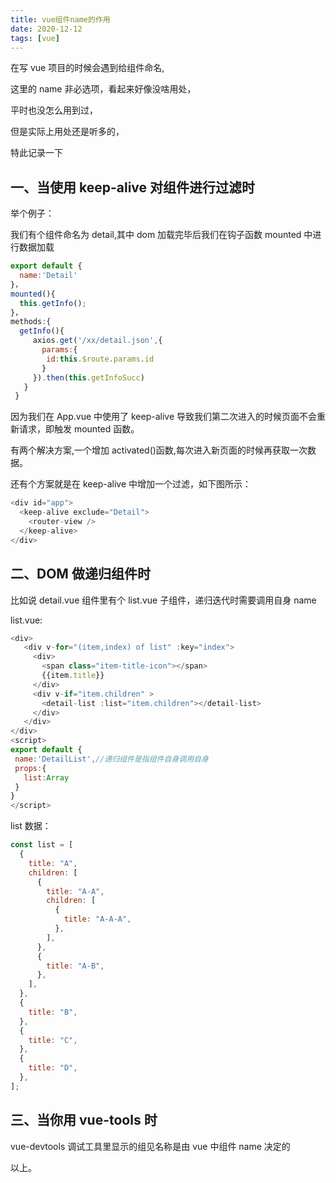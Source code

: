 ```yaml
---
title: vue组件name的作用
date: 2020-12-12
tags: [vue]
---
```


在写 vue 项目的时候会遇到给组件命名,

这里的 name 非必选项，看起来好像没啥用处，

平时也没怎么用到过，

但是实际上用处还是听多的，

特此记录一下

<!-- more -->

## 一、当使用 keep-alive 对组件进行过滤时

举个例子：

我们有个组件命名为 detail,其中 dom 加载完毕后我们在钩子函数 mounted 中进行数据加载

```js
export default {
  name:'Detail'
}，
mounted(){
  this.getInfo();
}，
methods:{
  getInfo(){
     axios.get('/xx/detail.json',{
       params:{
        id:this.$route.params.id
       }
     }).then(this.getInfoSucc)
   }
 }
```

因为我们在 App.vue 中使用了 keep-alive 导致我们第二次进入的时候页面不会重新请求，即触发 mounted 函数。

有两个解决方案,一个增加 activated()函数,每次进入新页面的时候再获取一次数据。

还有个方案就是在 keep-alive 中增加一个过滤，如下图所示：

```js
<div id="app">
  <keep-alive exclude="Detail">
    <router-view />
  </keep-alive>
</div>
```

## 二、DOM 做递归组件时

比如说 detail.vue 组件里有个 list.vue 子组件，递归迭代时需要调用自身 name

list.vue:

```js
<div>
   <div v-for="(item,index) of list" :key="index">
     <div>
       <span class="item-title-icon"></span>
       {{item.title}}
     </div>
     <div v-if="item.children" >
       <detail-list :list="item.children"></detail-list>
     </div>
   </div>
</div>
<script>
export default {
 name:'DetailList',//递归组件是指组件自身调用自身
 props:{
   list:Array
 }
}
</script>
```

list 数据：

```js
const list = [
  {
    title: "A",
    children: [
      {
        title: "A-A",
        children: [
          {
            title: "A-A-A",
          },
        ],
      },
      {
        title: "A-B",
      },
    ],
  },
  {
    title: "B",
  },
  {
    title: "C",
  },
  {
    title: "D",
  },
];
```

## 三、当你用 vue-tools 时

vue-devtools 调试工具里显示的组见名称是由 vue 中组件 name 决定的

以上。
